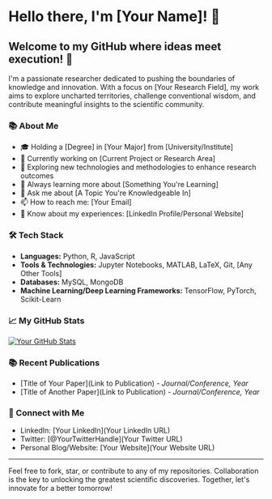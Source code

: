 # Hello there, I'm [Your Name]! 👋

## Welcome to my GitHub where ideas meet execution! 🚀

I'm a passionate researcher dedicated to pushing the boundaries of knowledge and innovation. With a focus on [Your Research Field], my work aims to explore uncharted territories, challenge conventional wisdom, and contribute meaningful insights to the scientific community.

### 📚 About Me

- 🎓 Holding a [Degree] in [Your Major] from [University/Institute]
- 🔭 Currently working on [Current Project or Research Area]
- 🤔 Exploring new technologies and methodologies to enhance research outcomes
- 🌱 Always learning more about [Something You're Learning]
- 💬 Ask me about [A Topic You're Knowledgeable In]
- 📫 How to reach me: [Your Email]
- 📄 Know about my experiences: [LinkedIn Profile/Personal Website]

### 🛠 Tech Stack

- **Languages:** Python, R, JavaScript
- **Tools & Technologies:** Jupyter Notebooks, MATLAB, LaTeX, Git, [Any Other Tools]
- **Databases:** MySQL, MongoDB
- **Machine Learning/Deep Learning Frameworks:** TensorFlow, PyTorch, Scikit-Learn

### 📈 My GitHub Stats

[![Your GitHub Stats](https://github-readme-stats.vercel.app/api?username=yourusername&show_icons=true&theme=radical)](https://github.com/yourusername)

### 📚 Recent Publications

- [Title of Your Paper](Link to Publication) - *Journal/Conference, Year*
- [Title of Another Paper](Link to Publication) - *Journal/Conference, Year*

### 🤝 Connect with Me

- LinkedIn: [Your LinkedIn](Your LinkedIn URL)
- Twitter: [@YourTwitterHandle](Your Twitter URL)
- Personal Blog/Website: [Your Website](Your Website URL)

---

Feel free to fork, star, or contribute to any of my repositories. Collaboration is the key to unlocking the greatest scientific discoveries. Together, let's innovate for a better tomorrow!
